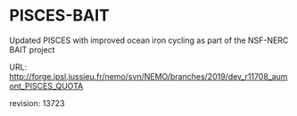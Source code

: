 # PISCES-BAIT

Updated PISCES with improved ocean iron cycling as part of the NSF-NERC BAIT project

URL: http://forge.ipsl.jussieu.fr/nemo/svn/NEMO/branches/2019/dev_r11708_aumont_PISCES_QUOTA

revision: 13723

